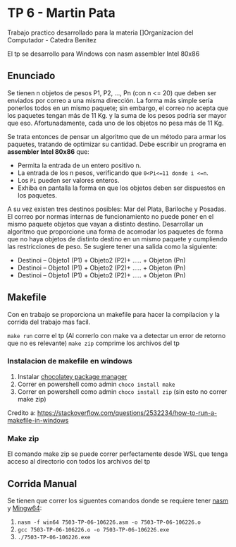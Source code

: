 # TP 6 - Martin Pata

Trabajo practico desarrollado para la materia []Organizacion del Computador - Catedra Benitez

El tp se desarrollo para Windows con nasm assembler Intel 80x86

## Enunciado

Se tienen n objetos de pesos P1, P2, ..., Pn (con n <= 20) que deben ser enviados por correo a una misma dirección. La forma más simple sería ponerlos todos en un mismo paquete; sin embargo, el correo no acepta que los paquetes tengan más de 11 Kg. y la suma de los pesos podría ser mayor que eso. Afortunadamente, cada uno de los objetos no pesa más de 11 Kg.

Se trata entonces de pensar un algoritmo que de un método para armar los paquetes, tratando de optimizar su cantidad. Debe escribir un programa en **assembler Intel 80x86** que:

- Permita la entrada de un entero positivo n.
- La entrada de los n pesos, verificando que `0<Pi<=11 donde i <=n`.
- Los `Pi` pueden ser valores enteros.
- Exhiba en pantalla la forma en que los objetos deben ser dispuestos en los paquetes.

A su vez existen tres destinos posibles: Mar del Plata, Bariloche y Posadas. El correo por normas internas de funcionamiento no puede poner en el mismo paquete objetos que vayan a distinto destino. Desarrollar un algoritmo que proporcione una forma de acomodar los paquetes de forma que no haya objetos de distinto destino en un mismo paquete y cumpliendo las restricciones de peso. Se sugiere tener una salida como la siguiente:

- Destinoi – Objeto1 (P1) + Objeto2 (P2)+ ..... + Objeton (Pn)
- Destinoi – Objeto1 (P1) + Objeto2 (P2)+ ..... + Objeton (Pn)
- Destinoi – Objeto1 (P1) + Objeto2 (P2)+ ..... + Objeton (Pn)

## Makefile

Con en trabajo se proporciona un makefile para hacer la compilacion y la corrida del trabajo mas facil.

`make run` corre el tp (Al correrlo con make va a detectar un error de retorno que no es relevante)
`make zip` comprime los archivos del tp

### Instalacion de makefile en windows

1. Instalar [chocolatey package manager](https://chocolatey.org/install)
2. Correr en powershell como admin `choco install make`
3. Correr en powershell como admin `choco install zip` (sin esto no correr make zip)

Credito a: https://stackoverflow.com/questions/2532234/how-to-run-a-makefile-in-windows

### Make zip

El comando make zip se puede correr perfectamente desde WSL que tenga acceso al directorio con todos los archivos del tp

## Corrida Manual

Se tienen que correr los siguentes comandos donde se requiere tener [nasm](https://www.nasm.us/) y [Mingw64](https://www.mingw-w64.org/downloads/):

1. `nasm -f win64 7503-TP-06-106226.asm -o 7503-TP-06-106226.o`
2. `gcc 7503-TP-06-106226.o -o 7503-TP-06-106226.exe`
3. `./7503-TP-06-106226.exe`
